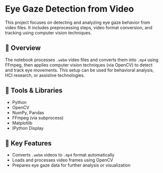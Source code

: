 # Eye Gaze Detection from Video

This project focuses on detecting and analyzing eye gaze behavior from video files. It includes preprocessing steps, video format conversion, and tracking using computer vision techniques.

## 📌 Overview

The notebook processes `.webm` video files and converts them into `.mp4` using FFmpeg, then applies computer vision techniques (via OpenCV) to detect and track eye movements. This setup can be used for behavioral analysis, HCI research, or assistive technologies.

## 🧰 Tools & Libraries

- Python
- OpenCV
- NumPy, Pandas
- FFmpeg (via subprocess)
- Matplotlib
- IPython Display

## 🎥 Key Features

- Converts `.webm` videos to `.mp4` format automatically
- Loads and processes video frames using OpenCV
- Prepares eye gaze data for further analysis or visualization

